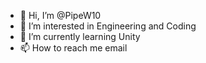 - 👋 Hi, I’m @PipeW10
- 👀 I’m interested in Engineering and Coding
- 🌱 I’m currently learning Unity
- 📫 How to reach me email

<!---
PipeW10/PipeW10 is a ✨ special ✨ repository because its `README.md` (this file) appears on your GitHub profile.
You can click the Preview link to take a look at your changes.
--->
